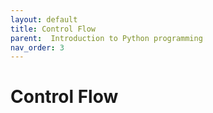 ```yaml
---
layout: default
title: Control Flow
parent:  Introduction to Python programming
nav_order: 3
---
```


# Control Flow
